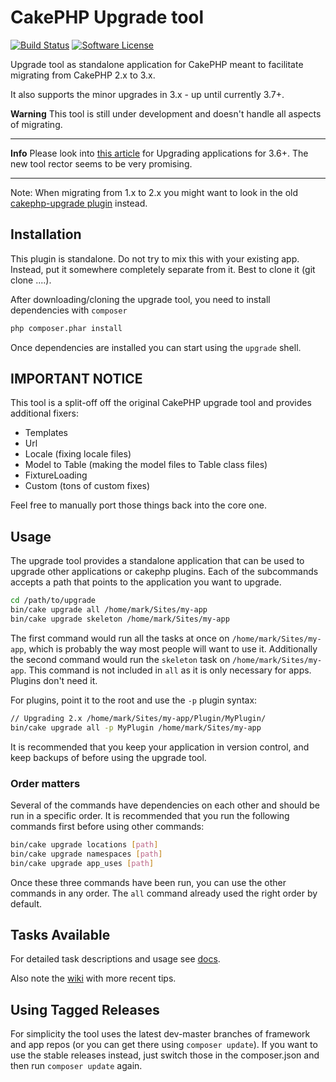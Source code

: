 # CakePHP Upgrade tool 
[![Build Status](https://api.travis-ci.org/dereuromark/upgrade.svg?branch=develop)](https://travis-ci.org/dereuromark/upgrade)
[![Software License](https://img.shields.io/badge/license-MIT-brightgreen.svg?style=flat-square)](LICENSE)


Upgrade tool as standalone application for CakePHP meant to facilitate migrating from CakePHP 2.x to 3.x.

It also supports the minor upgrades in 3.x - up until currently 3.7+.

**Warning** This tool is still under development and doesn't handle all aspects of migrating.

--- 
**Info** Please look into [this article](https://www.dereuromark.de/2018/03/14/cakephp-3-6-is-coming/) for Upgrading applications for 3.6+. The new tool rector seems to be very promising.

--- 


Note: When migrating from 1.x to 2.x you might want to look in the old [cakephp-upgrade plugin](https://github.com/dereuromark/cakephp-upgrade) instead.


## Installation

This plugin is standalone. Do not try to mix this with your existing app. Instead, put it somewhere completely separate from it.
Best to clone it (git clone ....).

After downloading/cloning the upgrade tool, you need to install dependencies with `composer`

```bash
php composer.phar install
```

Once dependencies are installed you can start using the `upgrade` shell.


## IMPORTANT NOTICE

This tool is a split-off off the original CakePHP upgrade tool and provides additional fixers:
- Templates
- Url
- Locale (fixing locale files)
- Model to Table (making the model files to Table class files)
- FixtureLoading
- Custom (tons of custom fixes)

Feel free to manually port those things back into the core one.

## Usage

The upgrade tool provides a standalone application that can be used to upgrade
other applications or cakephp plugins. Each of the subcommands accepts a path
that points to the application you want to upgrade.

```bash
cd /path/to/upgrade
bin/cake upgrade all /home/mark/Sites/my-app
bin/cake upgrade skeleton /home/mark/Sites/my-app
```
The first command would run all the tasks at once on `/home/mark/Sites/my-app`,
which is probably the way most people will want to use it.
Additionally the second command would run the `skeleton` task on `/home/mark/Sites/my-app`.
This command is not included in `all` as it is only necessary for apps. Plugins don't need it.

For plugins, point it to the root and use the `-p` plugin syntax:
```bash
// Upgrading 2.x /home/mark/Sites/my-app/Plugin/MyPlugin/ 
bin/cake upgrade all -p MyPlugin /home/mark/Sites/my-app
```

It is recommended that you keep your application in version control, and keep
backups of before using the upgrade tool.

### Order matters

Several of the commands have dependencies on each other and should be run in a specific order. It
is recommended that you run the following commands first before using other commands:

```bash
bin/cake upgrade locations [path]
bin/cake upgrade namespaces [path]
bin/cake upgrade app_uses [path]
```

Once these three commands have been run, you can use the other commands in any order.
The `all` command already used the right order by default.

## Tasks Available
For detailed task descriptions and usage see [docs](docs).

Also note the [wiki](https://github.com/dereuromark/upgrade/wiki) with more recent tips.


## Using Tagged Releases
For simplicity the tool uses the latest dev-master branches of framework and app repos (or you can get there using `composer update`).
If you want to use the stable releases instead, just switch those in the composer.json and then run `composer update` again.
